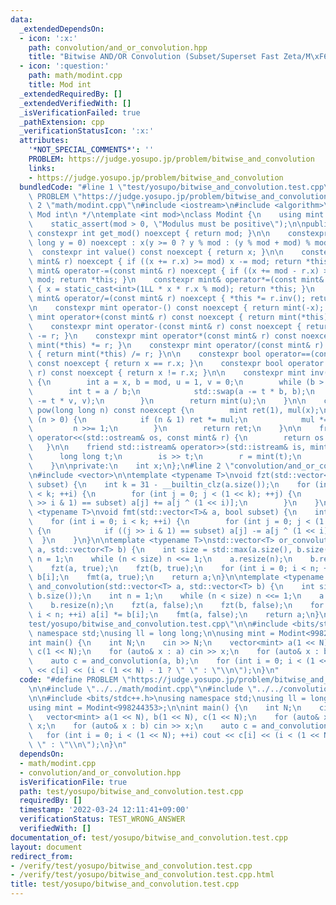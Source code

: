 ```yaml
---
data:
  _extendedDependsOn:
  - icon: ':x:'
    path: convolution/and_or_convolution.hpp
    title: "Bitwise AND/OR Convolution (Subset/Superset Fast Zeta/M\xF6bius Transform)"
  - icon: ':question:'
    path: math/modint.cpp
    title: Mod int
  _extendedRequiredBy: []
  _extendedVerifiedWith: []
  _isVerificationFailed: true
  _pathExtension: cpp
  _verificationStatusIcon: ':x:'
  attributes:
    '*NOT_SPECIAL_COMMENTS*': ''
    PROBLEM: https://judge.yosupo.jp/problem/bitwise_and_convolution
    links:
    - https://judge.yosupo.jp/problem/bitwise_and_convolution
  bundledCode: "#line 1 \"test/yosupo/bitwise_and_convolution.test.cpp\"\n#define\
    \ PROBLEM \"https://judge.yosupo.jp/problem/bitwise_and_convolution\"\n\n#line\
    \ 2 \"math/modint.cpp\"\n#include <iostream>\n#include <algorithm>\n\n/*\n * @brief\
    \ Mod int\n */\ntemplate <int mod>\nclass Modint {\n    using mint = Modint;\n\
    \    static_assert(mod > 0, \"Modulus must be positive\");\n\npublic:\n    static\
    \ constexpr int get_mod() noexcept { return mod; }\n\n    constexpr Modint(long\
    \ long y = 0) noexcept : x(y >= 0 ? y % mod : (y % mod + mod) % mod) {}\n\n  \
    \  constexpr int value() const noexcept { return x; }\n\n    constexpr mint& operator+=(const\
    \ mint& r) noexcept { if ((x += r.x) >= mod) x -= mod; return *this; }\n    constexpr\
    \ mint& operator-=(const mint& r) noexcept { if ((x += mod - r.x) >= mod) x -=\
    \ mod; return *this; }\n    constexpr mint& operator*=(const mint& r) noexcept\
    \ { x = static_cast<int>(1LL * x * r.x % mod); return *this; }\n    constexpr\
    \ mint& operator/=(const mint& r) noexcept { *this *= r.inv(); return *this; }\n\
    \n    constexpr mint operator-() const noexcept { return mint(-x); }\n\n    constexpr\
    \ mint operator+(const mint& r) const noexcept { return mint(*this) += r; }\n\
    \    constexpr mint operator-(const mint& r) const noexcept { return mint(*this)\
    \ -= r; }\n    constexpr mint operator*(const mint& r) const noexcept { return\
    \ mint(*this) *= r; }\n    constexpr mint operator/(const mint& r) const noexcept\
    \ { return mint(*this) /= r; }\n\n    constexpr bool operator==(const mint& r)\
    \ const noexcept { return x == r.x; }\n    constexpr bool operator!=(const mint&\
    \ r) const noexcept { return x != r.x; }\n\n    constexpr mint inv() const noexcept\
    \ {\n        int a = x, b = mod, u = 1, v = 0;\n        while (b > 0) {\n    \
    \        int t = a / b;\n            std::swap(a -= t * b, b);\n            std::swap(u\
    \ -= t * v, v);\n        }\n        return mint(u);\n    }\n\n    constexpr mint\
    \ pow(long long n) const noexcept {\n        mint ret(1), mul(x);\n        while\
    \ (n > 0) {\n            if (n & 1) ret *= mul;\n            mul *= mul;\n   \
    \         n >>= 1;\n        }\n        return ret;\n    }\n\n    friend std::ostream&\
    \ operator<<(std::ostream& os, const mint& r) {\n        return os << r.x;\n \
    \   }\n\n    friend std::istream& operator>>(std::istream& is, mint& r) {\n  \
    \      long long t;\n        is >> t;\n        r = mint(t);\n        return is;\n\
    \    }\n\nprivate:\n    int x;\n};\n#line 2 \"convolution/and_or_convolution.hpp\"\
    \n#include <vector>\n\ntemplate <typename T>\nvoid fzt(std::vector<T>& a, bool\
    \ subset) {\n    int k = 31 - __builtin_clz(a.size());\n    for (int i = 0; i\
    \ < k; ++i) {\n        for (int j = 0; j < (1 << k); ++j) {\n            if ((j\
    \ >> i & 1) == subset) a[j] += a[j ^ (1 << i)];\n        }\n    }\n}\n\ntemplate\
    \ <typename T>\nvoid fmt(std::vector<T>& a, bool subset) {\n    int k = 31 - __builtin_clz(a.size());\n\
    \    for (int i = 0; i < k; ++i) {\n        for (int j = 0; j < (1 << k); ++j)\
    \ {\n            if ((j >> i & 1) == subset) a[j] -= a[j ^ (1 << i)];\n      \
    \  }\n    }\n}\n\ntemplate <typename T>\nstd::vector<T> or_convolution(std::vector<T>\
    \ a, std::vector<T> b) {\n    int size = std::max(a.size(), b.size());\n    int\
    \ n = 1;\n    while (n < size) n <<= 1;\n    a.resize(n);\n    b.resize(n);\n\
    \    fzt(a, true);\n    fzt(b, true);\n    for (int i = 0; i < n; ++i) a[i] *=\
    \ b[i];\n    fmt(a, true);\n    return a;\n}\n\ntemplate <typename T>\nstd::vector<T>\
    \ and_convolution(std::vector<T> a, std::vector<T> b) {\n    int size = std::max(a.size(),\
    \ b.size());\n    int n = 1;\n    while (n < size) n <<= 1;\n    a.resize(n);\n\
    \    b.resize(n);\n    fzt(a, false);\n    fzt(b, false);\n    for (int i = 0;\
    \ i < n; ++i) a[i] *= b[i];\n    fmt(a, false);\n    return a;\n}\n#line 5 \"\
    test/yosupo/bitwise_and_convolution.test.cpp\"\n\n#include <bits/stdc++.h>\nusing\
    \ namespace std;\nusing ll = long long;\n\nusing mint = Modint<998244353>;\n\n\
    int main() {\n    int N;\n    cin >> N;\n    vector<mint> a(1 << N), b(1 << N),\
    \ c(1 << N);\n    for (auto& x : a) cin >> x;\n    for (auto& x : b) cin >> x;\n\
    \    auto c = and_convolution(a, b);\n    for (int i = 0; i < (1 << N); ++i) cout\
    \ << c[i] << (i < (1 << N) - 1 ? \" \" : \"\\n\");\n}\n"
  code: "#define PROBLEM \"https://judge.yosupo.jp/problem/bitwise_and_convolution\"\
    \n\n#include \"../../math/modint.cpp\"\n#include \"../../convolution/and_or_convolution.hpp\"\
    \n\n#include <bits/stdc++.h>\nusing namespace std;\nusing ll = long long;\n\n\
    using mint = Modint<998244353>;\n\nint main() {\n    int N;\n    cin >> N;\n \
    \   vector<mint> a(1 << N), b(1 << N), c(1 << N);\n    for (auto& x : a) cin >>\
    \ x;\n    for (auto& x : b) cin >> x;\n    auto c = and_convolution(a, b);\n \
    \   for (int i = 0; i < (1 << N); ++i) cout << c[i] << (i < (1 << N) - 1 ? \"\
    \ \" : \"\\n\");\n}\n"
  dependsOn:
  - math/modint.cpp
  - convolution/and_or_convolution.hpp
  isVerificationFile: true
  path: test/yosupo/bitwise_and_convolution.test.cpp
  requiredBy: []
  timestamp: '2022-03-24 12:11:41+09:00'
  verificationStatus: TEST_WRONG_ANSWER
  verifiedWith: []
documentation_of: test/yosupo/bitwise_and_convolution.test.cpp
layout: document
redirect_from:
- /verify/test/yosupo/bitwise_and_convolution.test.cpp
- /verify/test/yosupo/bitwise_and_convolution.test.cpp.html
title: test/yosupo/bitwise_and_convolution.test.cpp
---
```

